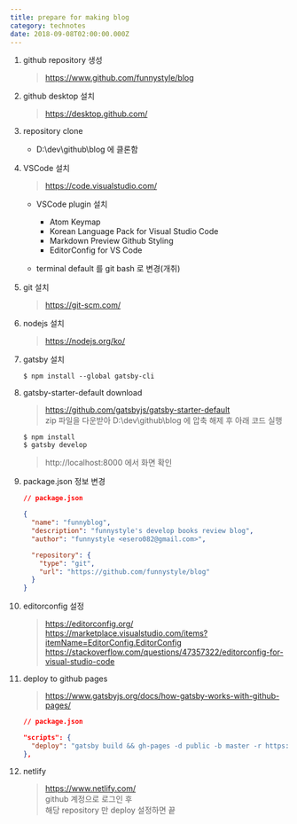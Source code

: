 ```yaml
---
title: prepare for making blog
category: technotes
date: 2018-09-08T02:00:00.000Z
---
```


1. github repository 생성
    > https://www.github.com/funnystyle/blog

2. github desktop 설치

    > https://desktop.github.com/
    

3. repository clone
    - D:\dev\github\blog 에 클론함

4. VSCode 설치
    
    > https://code.visualstudio.com/

    - VSCode plugin 설치
        - Atom Keymap
        - Korean Language Pack for Visual Studio Code
        - Markdown Preview Github Styling
        - EditorConfig for VS Code
        
    - terminal default 를 git bash 로 변경(개취)

5. git 설치
    
    > https://git-scm.com/

6. nodejs 설치
    
    > https://nodejs.org/ko/
    

7. gatsby 설치
    ```shell
    $ npm install --global gatsby-cli
    ```

8. gatsby-starter-default download

    > https://github.com/gatsbyjs/gatsby-starter-default  
    > zip 파일을 다운받아 D:\dev\github\blog 에 압축 해제 후 아래 코드 실행

    ```shell
    $ npm install
    $ gatsby develop
    ```
    > http://localhost:8000 에서 화면 확인

9. package.json 정보 변경
    ```json
    // package.json

    {
      "name": "funnyblog",
      "description": "funnystyle's develop books review blog",
      "author": "funnystyle <esero082@gmail.com>",

      "repository": {
        "type": "git",
        "url": "https://github.com/funnystyle/blog"
      }
    }
    ```

10. editorconfig 설정
    > https://editorconfig.org/  
    > https://marketplace.visualstudio.com/items?itemName=EditorConfig.EditorConfig  
    > https://stackoverflow.com/questions/47357322/editorconfig-for-visual-studio-code

11. deploy to github pages
    > https://www.gatsbyjs.org/docs/how-gatsby-works-with-github-pages/  
    
    ```json
    // package.json

    "scripts": {
      "deploy": "gatsby build && gh-pages -d public -b master -r https://github.com/funnystyle/funnystyle.github.io"
    },
    ```

12. netlify
    > https://www.netlify.com/  
    > github 계정으로 로그인 후  
    > 해당 repository 만 deploy 설정하면 끝
